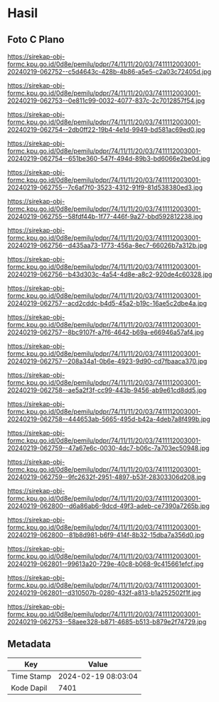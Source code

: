 # Hasil

## Foto C Plano

https://sirekap-obj-formc.kpu.go.id/0d8e/pemilu/pdpr/74/11/11/20/03/7411112003001-20240219-062752--c5d4643c-428b-4b86-a5e5-c2a03c72405d.jpg

https://sirekap-obj-formc.kpu.go.id/0d8e/pemilu/pdpr/74/11/11/20/03/7411112003001-20240219-062753--0e811c99-0032-4077-837c-2c7012857f54.jpg

https://sirekap-obj-formc.kpu.go.id/0d8e/pemilu/pdpr/74/11/11/20/03/7411112003001-20240219-062754--2db0ff22-19b4-4e1d-9949-bd581ac69ed0.jpg

https://sirekap-obj-formc.kpu.go.id/0d8e/pemilu/pdpr/74/11/11/20/03/7411112003001-20240219-062754--651be360-547f-494d-89b3-bd6066e2be0d.jpg

https://sirekap-obj-formc.kpu.go.id/0d8e/pemilu/pdpr/74/11/11/20/03/7411112003001-20240219-062755--7c6af7f0-3523-4312-91f9-81d538380ed3.jpg

https://sirekap-obj-formc.kpu.go.id/0d8e/pemilu/pdpr/74/11/11/20/03/7411112003001-20240219-062755--58fdf44b-1f77-446f-9a27-bbd592812238.jpg

https://sirekap-obj-formc.kpu.go.id/0d8e/pemilu/pdpr/74/11/11/20/03/7411112003001-20240219-062756--d435aa73-1773-456a-8ec7-66026b7a312b.jpg

https://sirekap-obj-formc.kpu.go.id/0d8e/pemilu/pdpr/74/11/11/20/03/7411112003001-20240219-062756--b43d303c-4a54-4d8e-a8c2-920de4c60328.jpg

https://sirekap-obj-formc.kpu.go.id/0d8e/pemilu/pdpr/74/11/11/20/03/7411112003001-20240219-062757--acd2cddc-b4d5-45a2-b19c-16ae5c2dbe4a.jpg

https://sirekap-obj-formc.kpu.go.id/0d8e/pemilu/pdpr/74/11/11/20/03/7411112003001-20240219-062757--8bc9107f-a7f6-4642-b69a-e66946a57af4.jpg

https://sirekap-obj-formc.kpu.go.id/0d8e/pemilu/pdpr/74/11/11/20/03/7411112003001-20240219-062757--208a34a1-0b6e-4923-9d90-cd7fbaaca370.jpg

https://sirekap-obj-formc.kpu.go.id/0d8e/pemilu/pdpr/74/11/11/20/03/7411112003001-20240219-062758--ae5a2f3f-cc99-443b-9456-ab9e61cd8dd5.jpg

https://sirekap-obj-formc.kpu.go.id/0d8e/pemilu/pdpr/74/11/11/20/03/7411112003001-20240219-062758--444653ab-5665-495d-b42a-4deb7a8f499b.jpg

https://sirekap-obj-formc.kpu.go.id/0d8e/pemilu/pdpr/74/11/11/20/03/7411112003001-20240219-062759--47a67e6c-0030-4dc7-b06c-7a703ec50948.jpg

https://sirekap-obj-formc.kpu.go.id/0d8e/pemilu/pdpr/74/11/11/20/03/7411112003001-20240219-062759--9fc2632f-2951-4897-b53f-28303306d208.jpg

https://sirekap-obj-formc.kpu.go.id/0d8e/pemilu/pdpr/74/11/11/20/03/7411112003001-20240219-062800--d6a86ab6-9dcd-49f3-adeb-ce7390a7265b.jpg

https://sirekap-obj-formc.kpu.go.id/0d8e/pemilu/pdpr/74/11/11/20/03/7411112003001-20240219-062800--81b8d981-b6f9-414f-8b32-15dba7a356d0.jpg

https://sirekap-obj-formc.kpu.go.id/0d8e/pemilu/pdpr/74/11/11/20/03/7411112003001-20240219-062801--99613a20-729e-40c8-b068-9c415661efcf.jpg

https://sirekap-obj-formc.kpu.go.id/0d8e/pemilu/pdpr/74/11/11/20/03/7411112003001-20240219-062801--d310507b-0280-432f-a813-b1a252502f1f.jpg

https://sirekap-obj-formc.kpu.go.id/0d8e/pemilu/pdpr/74/11/11/20/03/7411112003001-20240219-062753--58aee328-b871-4685-b513-b879e2f74729.jpg


## Metadata

| Key        | Value               |
| ---------- | ------------------- |
| Time Stamp | 2024-02-19 08:03:04 |
| Kode Dapil | 7401                |



